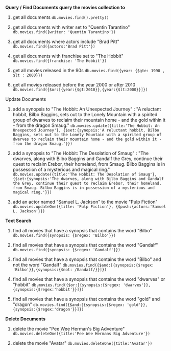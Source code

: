 **Query / Find Documents
query the movies collection to**

1. get all documents
`db.movies.find().pretty()`

2. get all documents with writer set to "Quentin Tarantino"
` db.movies.find({writer: 'Quentin Tarantino'})`

3. get all documents where actors include "Brad Pitt"
`db.movies.find({actors:'Brad Pitt'})`

4. get all documents with franchise set to "The Hobbit"
 `db.movies.find({franchise: 'The Hobbit'})`

5. get all movies released in the 90s
`db.movies.find({year: {$gte: 1990 , $lt : 2000}})`

6. get all movies released before the year 2000 or after 2010
`db.movies.find({$or:[{year:{$gt:2010}},{year:{$lt:2000}}]})`

Update Documents
1. add a synopsis to "The Hobbit: An Unexpected Journey" : "A reluctant hobbit, Bilbo Baggins, sets out to the Lonely Mountain with a spirited group of dwarves to reclaim their mountain home - and the gold within it - from the dragon Smaug."
`db.movies.update({title:'The Hobbit: An Unexpected Journey'}, {$set:{synopsis:'A reluctant hobbit, Bilbo Baggins, sets out to the Lonely Mountain with a spirited group of dwarves to reclaim their mountain home - and the gold within it - from the dragon Smaug.'}})`

2. add a synopsis to "The Hobbit: The Desolation of Smaug" : "The dwarves, along with Bilbo Baggins and Gandalf the Grey, continue their quest to reclaim Erebor, their homeland, from Smaug. Bilbo Baggins is in possession of a mysterious and magical ring."
`db.movies.update({title:'The Hobbit: The Desolation of Smaug'}, {$set:{synopsis:'The dwarves, along with Bilbo Baggins and Gandalf the Grey, continue their quest to reclaim Erebor, their homeland, from Smaug. Bilbo Baggins is in possession of a mysterious and magical ring.'}})`

3. add an actor named "Samuel L. Jackson" to the movie "Pulp Fiction"
 `db.movies.updateOne({title: 'Pulp Fiction'}, {$push:{actors:'Samuel L. Jackson'}})`
 
 **Text Search**
1. find all movies that have a synopsis that contains the word "Bilbo"
`db.movies.find({synopsis: {$regex: 'Bilbo'}})`

2. find all movies that have a synopsis that contains the word "Gandalf"
`db.movies.find({synopsis: {$regex: 'Gandalf'}})`

3. find all movies that have a synopsis that contains the word "Bilbo" and not the word "Gandalf"
 `db.movies.find({$and:[{synopsis:{$regex: 'Bilbo'}},{synopsis:{$not: /Gandalf/}}]})`

4. find all movies that have a synopsis that contains the word "dwarves" or "hobbit"
`db.movies.find({$or:[{synopsis:{$regex: 'dwarves'}},{synopsis:{$regex:'hobbit'}}]})`

5. find all movies that have a synopsis that contains the word "gold" and "dragon"
`db.movies.find({$and:[{synopsis:{$regex: 'gold'}},{synopsis:{$regex:'dragon'}}]})`

**Delete Documents**
1. delete the movie "Pee Wee Herman's Big Adventure"
`db.movies.deleteOne({title:'Pee Wee Hermans Big Adventure'})`

2. delete the movie "Avatar"
`db.movies.deleteOne({title:'Avatar'})`
